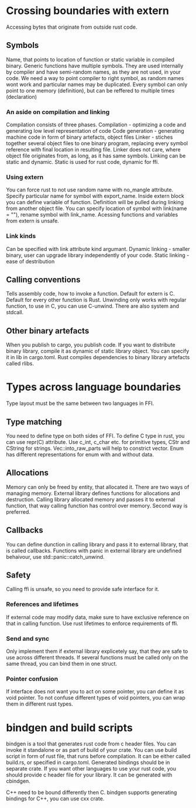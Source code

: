 # Crossing boundaries with extern
Accessing bytes that originate from outside rust code. 

## Symbols
Name, that points to location of function or static variable in compiled binary. Generic functions have multiple symbols. They are used internally by compiler and have semi-random names, as they are not used, in your code. We need a way to point compiler to right symbol, as random names wont work and particular names may be duplicated. Every symbol can only point to one memory (definition), but can be reffered to multiple times (declaration)
### An aside on compilation and linking
Compilation consists of three phases.
Compilation - optimizing a code and generating low level representation of code
Code generation - generating machine code in form of binary artefacts, object files
Linker - stiches together several object files to one binary program, replacing every symbol reference with final location in resulting file. Linker does not care, where object file originates from, as long, as it has same symbols. Linking can be static and dynamic. Static is used for rust code, dynamic for ffi. 
### Using extern
You can force rust to not use random name with no_mangle attribute. Specify particular name for symbol with export_name. Inside extern block you can define variable of function. Definition will be pulled during linking from another object file. You can specify location of symbol with link(name = ""), rename symbol with link_name. Acessing functions and variables from extern is unsafe.
### Link kinds
Can be specified with link attribute kind argumant.
Dynamic linking - smaller binary, user can upgrade library independently of your code. 
Static linking - ease of destribution
## Calling conventions
Tells assembly code, how to invoke a function. Default for extern is C. Default for every other function is Rust. Unwinding only works with regular function, to use in C, you can use C-unwind. There are also system and stdcall.
## Other binary artefacts
When you publish to cargo, you publish code. If you want to distribute binary library, compile it as dynamic of static library object. You can specify it in lib in cargo.toml. Rust compiles dependencies to binary library artefacts called rlibs. 
# Types across language boundaries
Type layout must be the same between two languages in FFI.
## Type matching
You need to define type on both sides of FFI. To define C type in rust, you can use repr(C) attribute. Use c_int, c_char etc. for primitive types, CStr and CString for strings. Vec::into_raw_parts will help to constrict vector. Enum has different representations for enum with and without data.
## Allocations
Memory can only be freed by entity, that allocated it. There are two ways of managing memory. External library defines functions for allocations and destruction. Calling library allocated memory and passes it to external function, that way calling function has control over memory. Second way is preferred.
## Callbacks
You can define dunction in calling library and pass it to external library, that is called callbacks. Functions with panic in external library are undefined behaivour, use std::panic::catch_unwind.
## Safety
Calling ffi is unsafe, so you need to provide safe interface for it. 
### References and lifetimes
If external code may modify data, make sure to have exclusive reference on that in calling function. Use rust lifetimes to enforce requirements of ffi. 
### Send and sync
Only implement them if external library explicetely say, that they are safe to use across different threads. If several functions must be called only on the same thread, you can bind them in one struct.
### Pointer confusion
If interface does not want you to act on some pointer, you can define it as void pointer. To not confuse different types of void pointers, you can wrap them in different rust types.
# bindgen and build scripts
bindgen is a tool that generates rust code from c header files. You can invoke it standalone or as part of build of your crate. 
You can use build script in form of rust file, that runs before compilation. It can be either called build.rs, or specified in cargo.toml. 
Generated bindings should be in separate crate.
If you want other languages to use your rust code, you should provide c header file for your library. It can be generated with cbindgen.

C++ need to be bound differently then C. bindgen supports generating bindings for C++, you can use cxx crate.